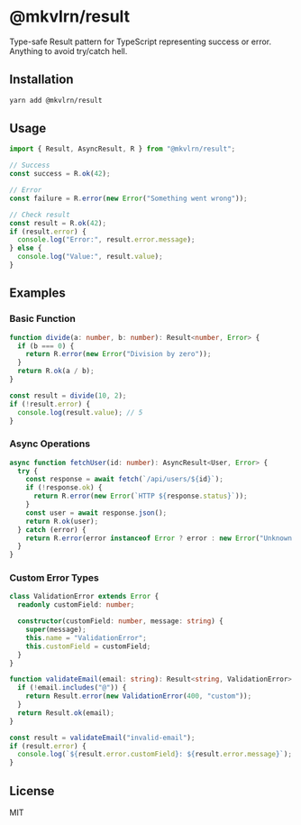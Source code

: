 # @mkvlrn/result

Type-safe Result pattern for TypeScript representing success or error. Anything to avoid try/catch hell.

## Installation

```bash
yarn add @mkvlrn/result
```

## Usage

```typescript
import { Result, AsyncResult, R } from "@mkvlrn/result";

// Success
const success = R.ok(42);

// Error
const failure = R.error(new Error("Something went wrong"));

// Check result
const result = R.ok(42);
if (result.error) {
  console.log("Error:", result.error.message);
} else {
  console.log("Value:", result.value);
}
```

## Examples

### Basic Function

```typescript
function divide(a: number, b: number): Result<number, Error> {
  if (b === 0) {
    return R.error(new Error("Division by zero"));
  }
  return R.ok(a / b);
}

const result = divide(10, 2);
if (!result.error) {
  console.log(result.value); // 5
}
```

### Async Operations

```typescript
async function fetchUser(id: number): AsyncResult<User, Error> {
  try {
    const response = await fetch(`/api/users/${id}`);
    if (!response.ok) {
      return R.error(new Error(`HTTP ${response.status}`));
    }
    const user = await response.json();
    return R.ok(user);
  } catch (error) {
    return R.error(error instanceof Error ? error : new Error("Unknown error"));
  }
}
```

### Custom Error Types

```typescript
class ValidationError extends Error {
  readonly customField: number;

  constructor(customField: number, message: string) {
    super(message);
    this.name = "ValidationError";
    this.customField = customField;
  }
}

function validateEmail(email: string): Result<string, ValidationError> {
  if (!email.includes("@")) {
    return Result.error(new ValidationError(400, "custom"));
  }
  return Result.ok(email);
}

const result = validateEmail("invalid-email");
if (result.error) {
  console.log(`${result.error.customField}: ${result.error.message}`);
}
```

## License

MIT

